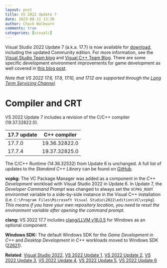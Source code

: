 ```yaml
---
layout: post
title: VS 2022 Update 7
date: 2023-08-11 13:30
author: Chuck Walbourn
comments: true
categories: [visualc]
---
```


Visual Studio 2022 Update 7 (a.k.a. 17.7) is now available for [download](https://visualstudio.microsoft.com/downloads/), including the updated Community edition. For more information, see the [Visual Studio Team blog](https://devblogs.microsoft.com/visualstudio/visual-studio-2022-17-7-now-available/) and [Visual C++ Team Blog](https://devblogs.microsoft.com/cppblog/whats-new-for-c-developers-in-visual-studio-2022-17-7/). There are some specific development environment improvements for game development as well covered in [this blog post](https://devblogs.microsoft.com/visualstudio/unleashing-the-power-of-visual-studio-2022-for-c-game-development/).

<!--more-->

<em>Note that VS 2022 17.6, 17.8, 17.10, and 17.12 are supported through the [Long Term Servicing Channel](https://docs.microsoft.com/visualstudio/productinfo/vs-servicing#long-term-servicing-channel-ltsc-support).</em>

<h1>Compiler and CRT</h1>

VS 2022 Update 7 includes a revision of the C/C++ compiler (19.37.32822.0).

17.7 update | C++ compiler
--|--
17.7.0 | 19.36.32822.0
17.7.4 | 19.37.32825.0

The C/C++ Runtime (14.36.32532) from Update 6 is unchanged. A full list of updates to the *Standard C++ Library* can be found on [GitHub](https://github.com/microsoft/STL/wiki/Changelog#vs-2022-177).

<strong>vcpkg:</strong> The VC Package Manager was added as a component in the *C++ Development* workload with Visual Studio 2022 in Update 6. In Update 7, the *Developer Command Prompt* was changed to always set the ``VCPKG_ROOT`` environmet variable to a side-by-side instance in the Visual C++ installation (i.e. `C:\Program Files\Microsoft Visual Studio\2022\edition\VC\vcpkg`). *This means if you have your own repository location, you need to reset the environment variable after opening the command prompt.*

<strong>clang:</strong> VS 2022 17.7 includes [clang/LLVM v16.0.5](https://releases.llvm.org/16.0.0/tools/clang/docs/ReleaseNotes.html) for Windows as an optional component.

<strong>Windows SDK:</strong> The default Windows SDK for the *Game Development in C++* and *Desktop Development in C++* workloads moved to Windows SDK ([22621](https://walbourn.github.io/windows-sdk-for-windows-11,-version-22h2/)).

<strong>Related</strong>: <a href="https://walbourn.github.io/visual-studio-2022/">Visual Studio 2022</a>, <a href="https://walbourn.github.io/vs-2022-update-1/">VS 2022 Update 1</a>, <a href="https://walbourn.github.io/vs-2022-update-2/">VS 2022 Update 2</a>, <a href="https://walbourn.github.io/vs-2022-update-3/">VS 2022 Update 3</a>, <a href="https://walbourn.github.io/vs-2022-update-4/">VS 2022 Update 4</a>, <a href="https://walbourn.github.io/vs-2022-update-5/">VS 2022 Update 5</a>, <a href="https://walbourn.github.io/vs-2022-update-6/">VS 2022 Update 6</a>
